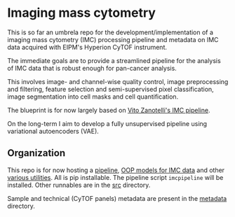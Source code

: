 # Imaging mass cytometry

This is so far an umbrela repo for the development/implementation of a imaging
mass cytometry (IMC) processing pipeline and metadata on IMC data acquired with
EIPM's Hyperion CyTOF instrument.

The immediate goals are to provide a streamlined pipeline for the analysis of IMC
data that is robust enough for pan-cancer analysis.

This involves image- and channel-wise quality control, image preprocessing and
filtering, feature selection and semi-supervised pixel classification,
image segmentation into cell masks and cell quantification.

The blueprint is for now largely based on
[Vito Zanotelli's IMC pipeline](https://github.com/BodenmillerGroup/ImcSegmentationPipeline).

On the long-term I aim to develop a fully unsupervised pipeline using
variational autoencoders (VAE).

## Organization

This repo is for now hosting a [pipeline](imcpipeline/pipeline.py), [OOP models for IMC data](imcpipeline/data_models.py) and other [various utilities](imcpipeline/utils.py).
All is pip installable. The pipeline script `imcpipeline` will be installed.
Other runnables are in the [src](src/) directory.

Sample and technical (CyTOF panels) metadata are present in the
[metadata](metadata/) directory.


